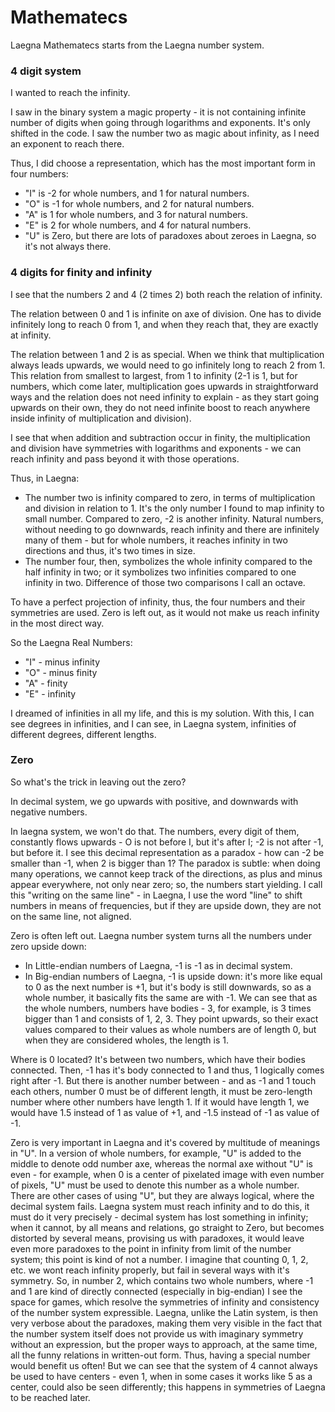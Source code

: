 # Mathematecs

Laegna Mathematecs starts from the Laegna number system.

### 4 digit system

I wanted to reach the infinity.

I saw in the binary system a magic property - it is not containing infinite number of digits when going through logarithms and exponents. It's only shifted in the code. I saw the number two as magic about infinity, as I need an exponent to reach there.

Thus, I did choose a representation, which has the most important form in four numbers:
* "I" is -2 for whole numbers, and 1 for natural numbers.
* "O" is -1 for whole numbers, and 2 for natural numbers.
* "A" is 1 for whole numbers, and 3 for natural numbers.
* "E" is 2 for whole numbers, and 4 for natural numbers.
* "U" is Zero, but there are lots of paradoxes about zeroes in Laegna, so it's not always there.

### 4 digits for finity and infinity

I see that the numbers 2 and 4 (2 times 2) both reach the relation of infinity.

The relation between 0 and 1 is infinite on axe of division. One has to divide infinitely long to reach 0 from 1, and when they reach that, they are exactly at infinity.

The relation between 1 and 2 is as special. When we think that multiplication always leads upwards, we would need to go infinitely long to reach 2 from 1. This relation from smallest to largest, from 1 to infinity (2-1 is 1, but for numbers, which come later, multiplication goes upwards in straightforward ways and the relation does not need infinity to explain - as they start going upwards on their own, they do not need infinite boost to reach anywhere inside infinity of multiplication and division).

I see that when addition and subtraction occur in finity, the multiplication and division have symmetries with logarithms and exponents - we can reach infinity and pass beyond it with those operations.

Thus, in Laegna:
- The number two is infinity compared to zero, in terms of multiplication and division in relation to 1. It's the only number I found to map infinity to small number. Compared to zero, -2 is another infinity. Natural numbers, without needing to go downwards, reach infinity and there are infinitely many of them - but for whole numbers, it reaches infinity in two directions and thus, it's two times in size.
- The number four, then, symbolizes the whole infinity compared to the half infinity in two; or it symbolizes two infinities compared to one infinity in two. Difference of those two comparisons I call an octave.

To have a perfect projection of infinity, thus, the four numbers and their symmetries are used. Zero is left out, as it would not make us reach infinity in the most direct way.

So the Laegna Real Numbers:
* "I" - minus infinity
* "O" - minus finity
* "A" - finity
* "E" - infinity

I dreamed of infinities in all my life, and this is my solution. With this, I can see degrees in infinities, and I can see, in Laegna system, infinities of different degrees, different lengths.

### Zero

So what's the trick in leaving out the zero?

In decimal system, we go upwards with positive, and downwards with negative numbers.

In laegna system, we won't do that. The numbers, every digit of them, constantly flows upwards - O is not before I, but it's after I; -2 is not after -1, but before it. I see this decimal representation as a paradox - how can -2 be smaller than -1, when 2 is bigger than 1? The paradox is subtle: when doing many operations, we cannot keep track of the directions, as plus and minus appear everywhere, not only near zero; so, the numbers start yielding. I call this "writing on the same line" - in Laegna, I use the word "line" to shift numbers in means of frequencies, but if they are upside down, they are not on the same line, not aligned.

Zero is often left out. Laegna number system turns all the numbers under zero upside down:
* In Little-endian numbers of Laegna, -1 is -1 as in decimal system.
* In Big-endian numbers of Laegna, -1 is upside down: it's more like equal to 0 as the next number is +1, but it's body is still downwards, so as a whole number, it basically fits the same are with -1. We can see that as the whole numbers, numbers have bodies - 3, for example, is 3 times bigger than 1 and consists of 1, 2, 3. They point upwards, so their exact values compared to their values as whole numbers are of length 0, but when they are considered wholes, the length is 1.

Where is 0 located? It's between two numbers, which have their bodies connected. Then, -1 has it's body connected to 1 and thus, 1 logically comes right after -1. But there is another number between - and as -1 and 1 touch each others, number 0 must be of different length, it must be zero-length number where other numbers have length 1. If it would have length 1, we would have 1.5 instead of 1 as value of +1, and -1.5 instead of -1 as value of -1.

Zero is very important in Laegna and it's covered by multitude of meanings in "U". In a version of whole numbers, for example, "U" is added to the middle to denote odd number axe, whereas the normal axe without "U" is even - for example, when 0 is a center of pixelated image with even number of pixels, "U" must be used to denote this number as a whole number. There are other cases of using "U", but they are always logical, where the decimal system fails. Laegna system must reach infinity and to do this, it must do it very precisely - decimal system has lost something in infinity; when it cannot, by all means and relations, go straight to Zero, but becomes distorted by several means, provising us with paradoxes, it would leave even more paradoxes to the point in infinity from limit of the number system; this point is kind of not a number. I imagine that counting 0, 1, 2, etc. we wont reach infinity properly, but fail in several ways with it's symmetry. So, in number 2, which contains two whole numbers, where -1 and 1 are kind of directly connected (especially in big-endian) I see the space for games, which resolve the symmetries of infinity and consistency of the number system expressible. Laegna, unlike the Latin system, is then very verbose about the paradoxes, making them very visible in the fact that the number system itself does not provide us with imaginary symmetry without an expression, but the proper ways to approach, at the same time, all the funny relations in written-out form. Thus, having a special number would benefit us often! But we can see that the system of 4 cannot always be used to have centers - even 1, when in some cases it works like 5 as a center, could also be seen differently; this happens in symmetries of Laegna to be reached later.